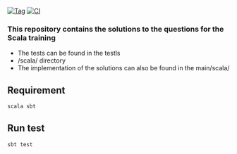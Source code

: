 [![Tag](https://img.shields.io/badge/⚡tag-v0.1.0-blue.svg)](https://shields.io/)
[![CI](https://img.shields.io/badge/😺CI-passing-deepgreen.svg)](https://shields.io/)
### This repository contains the solutions to the questions for the Scala training
* The tests can be found in the testls
* /scala/ directory 
* The implementation of the solutions can also be found in the main/scala/

## Requirement
```sh
scala sbt
```

## Run test

```sh
sbt test
```

